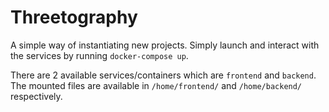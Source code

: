 # Threetography

A simple way of instantiating new projects. Simply launch and interact with the services by running `docker-compose up`.

There are 2 available services/containers which are `frontend` and `backend`. The mounted files are available in `/home/frontend/` and `/home/backend/` respectively.
